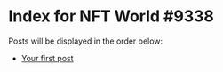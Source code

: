 # Index for NFT World #9338
Posts will be displayed in the order below:

- [Your first post](./001-first.md)

